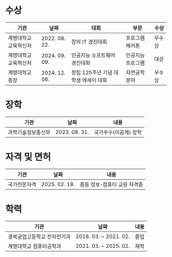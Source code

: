 # 수상

|기관|날짜|대회|부문|수상|
|-|-|-|-|-|
|계명대학교 교육혁신처|2022. 08. 22.|창의 IT 경진대회|프로그램 해커톤|우수상|
|계명대학교 교육혁신처|2024. 09. 09.|인공지능 소프트웨어 경진대회|인공지능 프로그램|대상|
|계명대학교 총장|2024. 12. 06.|창립 125주년 기념 대학생 에세이 대회|자연공학분야|우수상|

# 장학

|기관|날짜|내용|
|-|-|-|
|과학기술정보통신부|2023. 08. 31.|국가우수(이공계) 장학|

# 자격 및 면허

|기관|날짜|내용|
|-|-|-|
|국가전문자격|2025. 02. 18.|중등 정보･컴퓨터 교원 자격증|


# 학력

|기관|날짜|내용|
|-|-|-|
|경북공업고등학교 전자전기과|2018. 03. ~ 2021. 02.|졸업|
|계명대학교 컴퓨터공학과|2021. 03. ~ 2025. 02.|재학|
